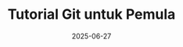 ---
title: "Tutorial Git untuk Pemula"
date: 2025-06-27
thumbnail: "/img/thumbnail/kotlin.png"
platform: "Multi"
articles: 5
level: "Pemula"
description: "Pelajari dasar-dasar version control dengan Git untuk pemula."
layout: single-tutorial
---